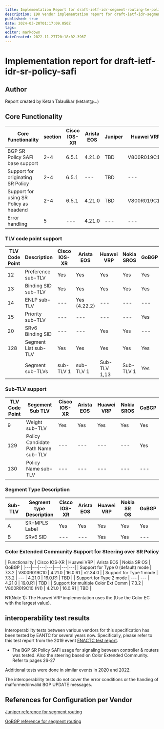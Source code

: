 ```yaml
---
title: Implementation Report for draft-ietf-idr-segment-routing-te-policy 
description: IDR Vendor implementation report for draft-ietf-idr-segment-routing-te-policy
published: true
date: 2024-03-20T01:17:09.050Z
tags: 
editor: markdown
dateCreated: 2022-11-27T20:18:02.396Z
---
```


# Implementation report for draft-ietf-idr-sr-policy-safi

## Author
Report created by Ketan Talaulikar (ketant@…)

## Core Functionality 

| Core Functionality | section |	Cisco IOS-XR | Arista EOS |	Juniper |	Huawei VRP	| Nokia SROS |	GoBGP | 
|---|---|---|---|---|---|---|---|
|BGP SR Policy SAFI base support | 2-4 | 6.5.1 |	4.21.0 | TBD | V800R019C10 |	16.0.R1 |	v2.34.0 |
|Support for originating SR Policy | 2-4 | 6.5.1 | ---   | TBD	|  ---       |	16.0.R1 |	v2.34.0 | 
| Support for using SR Policy as headend |	2-4	| 6.5.1 |	4.21.0 | TBD |	V800R019C10 |	16.0.R1 |	TBD |
| Error handling |	5	 | --- | 4.21.0 | --- | --- | --- | --- | 			

### TLV code point support 

| TLV Code Point |	Description	 | Cisco IOS-XR | 	Arista EOS | Huawei VRP |	Nokia SROS | GoBGP | 
|---|---|---|---|---|---|---|
| 12	| Preference sub-TLV   | Yes | Yes          | Yes | Yes | Yes |
| 13	| Binding SID sub-TLV	 | Yes | Yes          | Yes | Yes | Yes |
| 14  |	ENLP sub-TLV	       | --- | Yes (4.22.2) | --- | --- | --- |
| 15	| Priority sub-TLV	   | --- | ---          | --- | --- | Yes |
| 20	| SRv6 Binding SID	   | --- | ---          | Yes | Yes | --- |
| 128 |	Segment List sub-TLV | Yes | Yes	        | Yes	| Yes	| Yes |
|     | Segment sub-TLVs	   | sub-TLV 1 | sub-TLV 1 | Sub-TLV 1,13 |	Sub-TLV 1 | 	Yes | 


### Sub-TLV support 

| TLV Code Point |	Segement Sub TLV	 | Cisco IOS-XR | 	Arista EOS | Huawei VRP |	Nokia SROS | GoBGP | 
|---|---|---|---|---|---|---|
|   9  |	Weight sub-TLV                    | Yes | Yes | Yes | Yes |	Yes |
| 129	 | Policy Candidate Path Name sub-TLV |	--- | --- |	--- | --- |	Yes |
| 130  | Policy Name sub-TLV	              | --- | --- | --- | --- | --- |


### Segment Type Description 

| Sub-TLV |	Segment type Description | Cisco IOS-XR |	Arista EOS |	Huawei VRP | Nokia SR OS | GoBGP |
|---|---|---|---|---|---|---|
| A  | SR-MPLS Label  | Yes | Yes | Yes | Yes |	Yes | 
| B	 | SRv6 SID	      | --- | --- | Yes | Yes | 	--- | 


### Color Extended Community Support for Steering over SR Policy

| Functionality               | Cisco IOS-XR	| Huawei VRP  | Arista EOS |	Nokia SR OS |	GoBGP |
|---|---|---|---|---|---|---|
| Support for Type 0 (default) mode   | 7.3.2 | V800R019C10      | 4.21.0	| 16.0.R1 |	v2.34.0 |
| Support for Type 1 mode	            | 7.3.2	| ---       	     | 4.21.0	| 16.0.R1 |	TBD     |
| Support for Type 2 mode             |	---   | ---              | 4.21.0	| 16.0.R1	| TBD     |
| Support for multiple Color Ext Comm	| 7.3.2 |	V800R019C10 (N1) | 4.21.0 | 16.0.R1	| TBD |

N1(Note 1):  The Huawei VRP implementation uses the (Use the Color EC with the largest value). 

## interoperability test results 
Interoperability tests between various vendors for this specification has been tested by EANTC for several years now. Specifically, please refer to this test report from the 2019 event
[ENACTC test report](https://eantc.de/fileadmin/eantc/downloads/News/2019/EANTC-MPLSSDNNFV2019-WhitePaper-v1.2.pdf).  

- The BGP SR Policy SAFI usage for signaling between controller & routers was tested.  Also the steering based on Color Extended Community.  Refer to pages 26-27

Additional tests were done in similar events in [2020](https://eantc.de/fileadmin/eantc/downloads/events/MPLS2020/EANTC-MPLSSDNNFV2020-WhitePaper.pdf) and [2022](https://eantc.de/fileadmin/eantc/downloads/events/2022/EANTC-InteropTest2022-TestReport.pdf). 
 
 The interoperability tests do not cover the error conditions or the handing of malformed/invalid BGP
 UPDATE messages.
 
 ## References for Configuration per Vendor

[Juniper reference for segment routing](https://www.juniper.net/documentation/us/en/software/junos/standards/topics/concept/segment-routing.html) 

[GoBGP reference for segment routing](https://github.com/osrg/gobgp/blob/master/docs/sources/lib-srpolicy.md)


 
 
